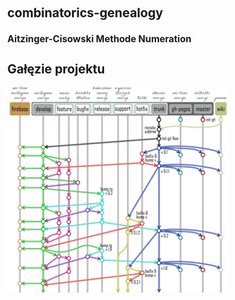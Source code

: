 # combinatorics-genealogy
Aitzinger-Cisowski Methode Numeration
---
# Gałęzie projektu
![Gałęzie projektu][obrazek:2]







[obrazek:2]: ./README/git_working_space.png 